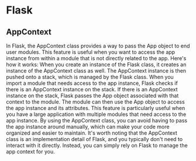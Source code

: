 # Flask

## AppContext
In Flask, the AppContext class provides a way to pass the App object to end user modules. This feature is useful when you want to access the app instance from within a module that is not directly related to the app.
Here's how it works:
When you create an instance of the Flask class, it creates an instance of the AppContext class as well.
The AppContext instance is then pushed onto a stack, which is managed by the Flask class.
When you import a module that needs access to the app instance, Flask checks if there is an AppContext instance on the stack.
If there is an AppContext instance on the stack, Flask passes the App object associated with that context to the module.
The module can then use the App object to access the app instance and its attributes.
This feature is particularly useful when you have a large application with multiple modules that need access to the app instance. By using the AppContext class, you can avoid having to pass the app instance around manually, which can make your code more organized and easier to maintain.
It's worth noting that the AppContext class is an implementation detail of Flask, and you typically don't need to interact with it directly. Instead, you can simply rely on Flask to manage the app context for you.
